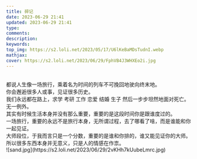 ```yaml
---
title: 碎记
date: 2023-06-29 21:41
updated: 2023-06-29 21:41
type:
comments:
description:
keywords:
top_img: https://s2.loli.net/2023/05/17/U6lKeBaMDsTudnI.webp
mathjax:
cover: https://s2.loli.net/2023/06/29/FphVB4J3WHXEo2i.jpg
---
```

<br/>
   都说人生像一场旅行，乘着名为时间的列车不可挽回地驶向终末地。<br/>
   你会邂逅很多人或事，见证很多历史。<br/>
   我们永远都在路上，求学 考研 工作 恋爱 结婚 生子 然后一步步坦然地面对死亡。<br/>
   无一例外。<br/>
   其实有时候生活本身并没有那么重要，重要的是这段时间你是跟谁度过的。<br/>
   一场旅行，重要的永远不是旅行本身，无所谓过程，去了哪看了啥，而是谁能和你一起见证。<br/>
   大师段位，于我而言只是一个分数，重要的是谁和你排的，谁又能见证你的大师。<br/>
   所以很多东西本身并无意义，只是人的情感在作祟。<br/>
   ![sand.jpg](https://s2.loli.net/2023/06/29/2vKHh7kUubeLmrc.jpg)<br/>
